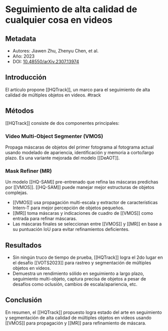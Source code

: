 
# Seguimiento de alta calidad de cualquier cosa en videos

## Metadata

- Autores: Jiawen Zhu, Zhenyu Chen, et al.
- Año: 2023
- DOI: [10.48550/arXiv.2307.13974](https://doi.org/10.48550/arXiv.2307.13974)

## Introducción

El artículo propone [[HQTrack]], un marco para el seguimiento de alta calidad de múltiples objetos en videos. #track

## Métodos

[[HQTrack]] consiste de dos componentes principales:

### Video Multi-Object Segmenter (VMOS)

Propaga máscaras de objetos del primer fotograma al fotograma actual usando modelado de apariencia, identificación y memoria a corto/largo plazo. Es una variante mejorada del modelo [[DeAOT]].

### Mask Refiner (MR) 

Un modelo [[HQ-SAM]] pre-entrenado que refina las máscaras predichas por [[VMOS]]. [[HQ-SAM]] puede manejar mejor estructuras de objetos complejas.

- [[VMOS]] usa propagación multi-escala y extractor de características Intern-T para mejor percepción de objetos pequeños.
- [[MR]] toma máscaras y indicaciones de cuadro de [[VMOS]] como entrada para refinar máscaras.
- Las máscaras finales se seleccionan entre [[VMOS]] y [[MR]] en base a su puntuación IoU para evitar refinamientos deficientes.

## Resultados

- Sin ningún truco de tiempo de prueba, [[HQTrack]] logra el 2do lugar en el desafío [[VOTS2023]] para rastreo y segmentación de múltiples objetos en videos.
- Demuestra un rendimiento sólido en seguimiento a largo plazo, seguimiento multi-objeto, captura precisa de objetos a pesar de desafíos como oclusión, cambios de escala/apariencia, etc.

## Conclusión

En resumen, el [[HQTrack]] propuesto logra estado del arte en seguimiento y segmentación de alta calidad de múltiples objetos en videos usando [[VMOS]] para propagación y [[MR]] para refinamiento de máscara.